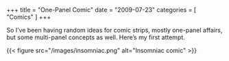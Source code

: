 +++
title = "One-Panel Comic"
date = "2009-07-23"
categories = [ "Comics" ]
+++

So I&#8217;ve been having random ideas for comic strips, mostly one-panel affairs<!--more-->, but some multi-panel concepts as well. Here&#8217;s my first attempt.

{{< figure src="/images/insomniac.png" alt="Insomniac comic" >}}
